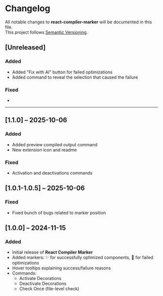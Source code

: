 # Changelog

All notable changes to **react-compiler-marker** will be documented in this file.  
This project follows [Semantic Versioning](https://semver.org).

## [Unreleased]
### Added
- Added "Fix with AI" button for failed optimizations
- Added command to reveal the selection that caused the failure

### Fixed
-  

---

## [1.1.0] – 2025-10-06

### Added
- Added preview compiled output command
- New extension icon and readme

### Fixed
- Activation and deactivations commands

## [1.0.1-1.0.5] – 2025-10-06

### Fixed
- Fixed bunch of bugs related to marker position

## [1.0.0] – 2024-11-15
### Added
- Initial release of **React Compiler Marker**  
- Added markers: ✨ for successfully optimized components, 🚫 for failed optimizations  
- Hover tooltips explaining success/failure reasons  
- Commands:
  - Activate Decorations  
  - Deactivate Decorations  
  - Check Once (file-level check)  